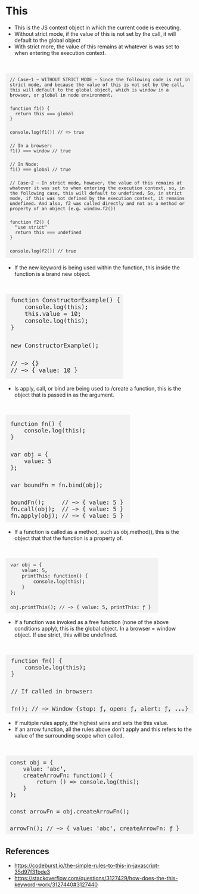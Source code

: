 # This

* This is the JS context object in which the current code is executing.
* Without strict mode, if the value of this is not set by the call, it will default to the global object
* With strict more, the value of this remains at whatever is was set to when entering the execution context.

<br/>

![Figure 1](images/case1-2.png)

* If the new keyword is being used within the function, this inside the function is a brand new object.

<br/>

![Figure 2](images/case3.png)

* Is apply, call, or bind are being used to /create a function, this is the object that is passed in as the argument.

<br/>

![Figure 3](images/case4.png)

* If a function is called as a method, such as obj.method(), this is the object that that the function is a property of.

<br/>

![Figure 4](images/case5.png)

* If a function was invoked as a free function (none of the above conditions apply), this is the global object. In a browser = window object. If use strict, this will be undefined. 

<br/>

![Figure 5](images/case6.png)

* If multiple rules apply, the highest wins and sets the this value.
* If an arrow function, all the rules above don’t apply and this refers to the value of the surrounding scope when called.

<br/>

![Figure 6](images/case7.png)

## References
- https://codeburst.io/the-simple-rules-to-this-in-javascript-35d97f31bde3 
- https://stackoverflow.com/questions/3127429/how-does-the-this-keyword-work/3127440#3127440 

